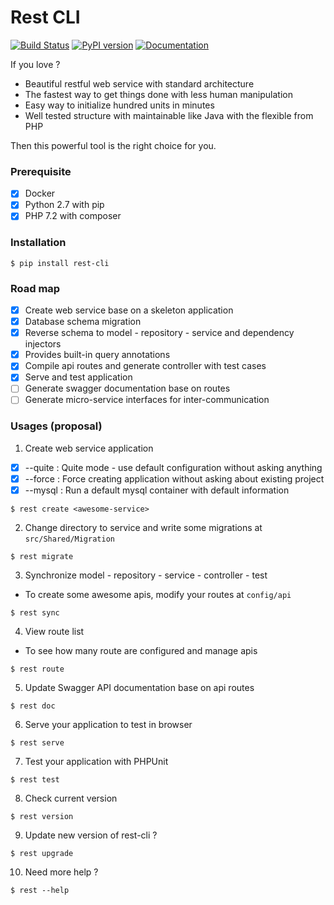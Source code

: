 # Rest CLI
[![Build Status](https://travis-ci.org/loint/rest-cli.svg?branch=master)](https://travis-ci.org/loint/rest-cli) [![PyPI version](https://badge.fury.io/py/rest-cli.svg)](https://badge.fury.io/py/rest-cli) [![Documentation](https://img.shields.io/badge/documentation-rest-ff69b4.svg)](https://loint.github.io/rest-cli/index.md)

If you love ?
- Beautiful restful web service with standard architecture
- The fastest way to get things done with less human manipulation
- Easy way to initialize hundred units in minutes
- Well tested structure with maintainable like Java with the flexible from PHP

Then this powerful tool is the right choice for you.

### Prerequisite
- [x] Docker
- [x] Python 2.7 with pip
- [x] PHP 7.2 with composer

### Installation
```
$ pip install rest-cli
```

### Road map
- [x] Create web service base on a skeleton application
- [x] Database schema migration
- [x] Reverse schema to model - repository - service and dependency injectors
- [x] Provides built-in query annotations
- [x] Compile api routes and generate controller with test cases
- [x] Serve and test application
- [ ] Generate swagger documentation base on routes
- [ ] Generate micro-service interfaces for inter-communication

### Usages (proposal)
1. Create web service application
- [x] --quite : Quite mode - use default configuration without asking anything
- [x] --force : Force creating application without asking about existing project
- [x] --mysql : Run a default mysql container with default information
```
$ rest create <awesome-service>
```
2. Change directory to service and write some migrations at `src/Shared/Migration`
```
$ rest migrate
```
3. Synchronize model - repository - service - controller - test
- To create some awesome apis, modify your routes at `config/api`
```
$ rest sync
```
4. View route list
- To see how many route are configured and manage apis
```
$ rest route
```
5. Update Swagger API documentation base on api routes
```
$ rest doc
```
6. Serve your application to test in browser
```
$ rest serve
```
7. Test your application with PHPUnit
```
$ rest test
```
8. Check current version
```
$ rest version
```
9. Update new version of rest-cli ?
```
$ rest upgrade
```
10. Need more help ?
```
$ rest --help
```